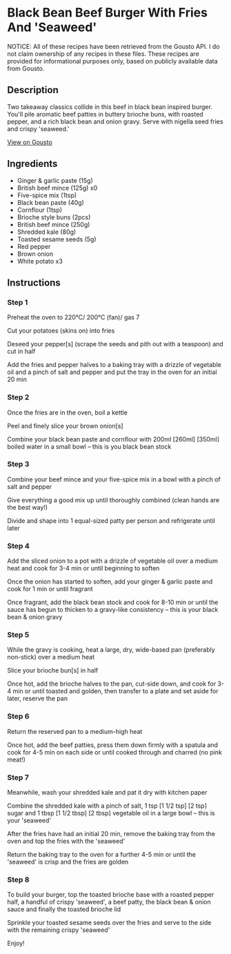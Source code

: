 # Black Bean Beef Burger With Fries And 'Seaweed'

NOTICE: All of these recipes have been retrieved from the Gousto API. I do not claim ownership of any recipes in these files. These recipes are provided for informational purposes only, based on publicly available data from Gousto.

## Description

Two takeaway classics collide in this beef in black bean inspired burger. You'll pile aromatic beef patties in buttery brioche buns, with roasted pepper, and a rich black bean and onion gravy. Serve with nigella seed fries and crispy 'seaweed.' 

[View on Gousto](https://www.gousto.co.uk/recipes/cookbook/black-bean-beef-burger-with-sesame-fries-and-seaweed)

## Ingredients

- Ginger & garlic paste (15g)
- British beef mince (125g) x0
- Five-spice mix (1tsp)
- Black bean paste (40g)
- Cornflour (1tsp)
- Brioche style buns (2pcs)
- British beef mince (250g)
- Shredded kale (80g)
- Toasted sesame seeds (5g)
- Red pepper
- Brown onion
- White potato x3

## Instructions


### Step 1

Preheat the oven to 220°C/ 200°C (fan)/ gas 7

Cut your potatoes (skins on) into fries

Deseed your pepper[s] (scrape the seeds and pith out with a teaspoon) and cut in half

Add the fries and pepper halves to a baking tray with a drizzle of vegetable oil and a pinch of salt and pepper and put the tray in the oven for an initial 20 min


### Step 2

Once the fries are in the oven, boil a kettle

Peel and finely slice your brown onion[s]

Combine your black bean paste and cornflour with 200ml <span class="text-purple">[260ml]</span> <span class="text-danger">[350ml]</span> boiled water in a small bowl – this is you black bean stock


### Step 3

Combine your beef mince and your five-spice mix in a bowl with a pinch of salt and pepper

Give everything a good mix up until thoroughly combined (clean hands are the best way!)

Divide and shape into 1 equal-sized patty per person and refrigerate until later


### Step 4

Add the sliced onion to a pot with a drizzle of vegetable oil over a medium heat and cook for 3-4 min or until beginning to soften

Once the onion has started to soften, add your ginger & garlic paste and cook for 1 min or until fragrant

Once fragrant, add the black bean stock and cook for 8-10 min or until the sauce has begun to thicken to a gravy-like consistency – this is your black bean & onion gravy


### Step 5

While the gravy is cooking, heat a large, dry, wide-based pan (preferably non-stick) over a medium heat

Slice your brioche bun[s] in half

Once hot, add the brioche halves to the pan, cut-side down, and cook for 3-4 min or until toasted and golden, then transfer to a plate and set aside for later, reserve the pan


### Step 6

Return the reserved pan to a medium-high heat

Once hot, add the beef patties, press them down firmly with a spatula and cook for 4-5 min on each side or until cooked through and charred (no pink meat!)


### Step 7

Meanwhile, wash your shredded kale and pat it dry with kitchen paper

Combine the shredded kale with a pinch of salt, 1 tsp <span class="text-purple">[1 1/2 tsp]</span> <span class="text-danger">[2 tsp]</span> sugar and 1 tbsp <span class="text-purple">[1 1/2 tbsp]</span> <span class="text-danger">[2 tbsp]</span> vegetable oil in a large bowl – this is your 'seaweed'

After the fries have had an initial 20 min, remove the baking tray from the oven and top the fries with the 'seaweed'

Return the baking tray to the oven for a further 4-5 min or until the 'seaweed' is crisp and the fries are golden

### Step 8

To build your burger, top the toasted brioche base with a roasted pepper half, a handful of crispy 'seaweed', a beef patty, the black bean & onion sauce and finally the toasted brioche lid

Sprinkle your toasted sesame seeds over the fries and serve to the side with the remaining crispy 'seaweed'

Enjoy!

